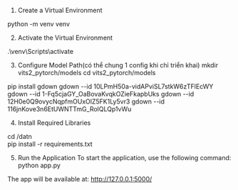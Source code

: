 <!-- điều kiện triển khai python 3.9 -->

1. Create a Virtual Environment
<!-- To create an isolated Python environment, run the following command: -->
python -m venv venv

2. Activate the Virtual Environment
<!-- Once the virtual environment is created, activate it using the following command: -->
.\venv\Scripts\activate

3. Configure Model Path(có thể chung 1 config khi chỉ triển khai)
mkdir vits2_pytorch/models
cd vits2_pytorch/models
<!-- dowload css10 model checkpoit G_12000 link: https://drive.google.com/file/d/10LPmH50a-vidAPviSL7stkW6zTFlEcWY/view?usp=sharing
    dowload css10 config checkpoit G_12000 link: https://drive.google.com/file/d/1-Fq5cjaGY_OaBovaKvqkOZieFkapbUks/view?usp=sharing
    dowload jsut model checkpoit G_12000 link: https://drive.google.com/file/d/12H0e0Q9ovycNqpfmOUxOlZ5FK1Ly5vr3/view?usp=sharing
    dowload jsut config checkpoit G_12000 link: https://drive.google.com/file/d/116jnKove3n6EtUWNTTmG_RolQLQp1vWu/view?usp=sharing
 -->
pip install gdown
gdown --id 10LPmH50a-vidAPviSL7stkW6zTFlEcWY
gdown --id 1-Fq5cjaGY_OaBovaKvqkOZieFkapbUks
gdown --id 12H0e0Q9ovycNqpfmOUxOlZ5FK1Ly5vr3
gdown --id 116jnKove3n6EtUWNTTmG_RolQLQp1vWu

4. Install Required Libraries
<!-- Install the necessary Python dependencies by running: -->
cd /datn        
pip install -r requirements.txt

5. Run the Application
To start the application, use the following command:
python app.py

The app will be available at:
http://127.0.0.1:5000/
